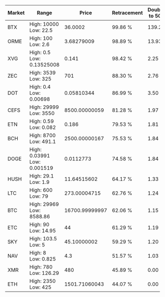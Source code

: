 | Market | Range | Price| Retracement | Doubles to 50% |
| --- | --- | --- | --- | --- |
| BTX | High: 10000<br />Low: 22.5 | 36.0002 | 99.86 % | 139.20 |
| ORME | High: 100<br />Low: 2.6 | 3.68279009 | 98.89 % | 13.93 |
| XVG | High: 0.5<br />Low: 0.13525008 | 0.141 | 98.42 % | 2.25 |
| ZEC | High: 3539<br />Low: 325 | 701 | 88.30 % | 2.76 |
| DOT | High: 0.4<br />Low: 0.00698 | 0.05810344 | 86.99 % | 3.50 |
| CEFS | High: 29999<br />Low: 3550 | 8500.00000059 | 81.28 % | 1.97 |
| ETN | High: 0.59<br />Low: 0.082 | 0.186 | 79.53 % | 1.81 |
| BCH | High: 8700<br />Low: 491.1 | 2500.00000167 | 75.53 % | 1.84 |
| DOGE | High: 0.03991<br />Low: 0.001519 | 0.0112773 | 74.58 % | 1.84 |
| HUSH | High: 29.1<br />Low: 1.9 | 11.64515602 | 64.17 % | 1.33 |
| LTC | High: 600<br />Low: 79 | 273.00004715 | 62.76 % | 1.24 |
| BTC | High: 29969<br />Low: 8588.86 | 16700.99999997 | 62.06 % | 1.15 |
| ETC | High: 90<br />Low: 14.95 | 44 | 61.29 % | 1.19 |
| SKY | High: 103.5<br />Low: 5 | 45.10000002 | 59.29 % | 1.20 |
| NAV | High: 8<br />Low: 0.825 | 4.3 | 51.57 % | 1.03 |
| XMR | High: 780<br />Low: 126.29 | 480 | 45.89 % | 0.00 |
| ETH | High: 2350<br />Low: 425 | 1501.71060043 | 44.07 % | 0.00 |

